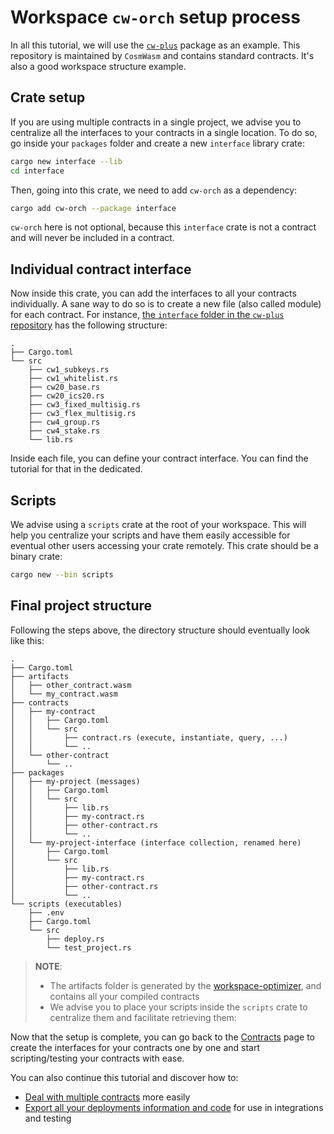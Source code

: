 # Workspace `cw-orch` setup process

 In all this tutorial, we will use the [`cw-plus`](https://github.com/AbstractSDK/cw-plus) package as an example. This repository is maintained by `CosmWasm` and contains standard contracts. It's also a good workspace structure example.

## Crate setup

If you are using multiple contracts in a single project, we advise you to centralize all the interfaces to your contracts in a single location. To do so, go inside your `packages` folder and create a new `interface` library crate:

```bash
cargo new interface --lib
cd interface
```

Then, going into this crate, we need to add `cw-orch` as a dependency:

```bash
cargo add cw-orch --package interface 
```

`cw-orch` here is not optional, because this `interface` crate is not a contract and will never be included in a contract.

## Individual contract interface

Now inside this crate, you can add the interfaces to all your contracts individually. A sane way to do so is to create a new file (also called module) for each contract. For instance, [the `interface` folder in the `cw-plus` repository](https://github.com/AbstractSDK/cw-plus/tree/main/packages/interface) has the following structure:

```path
.
├── Cargo.toml
└── src
    ├── cw1_subkeys.rs
    ├── cw1_whitelist.rs
    ├── cw20_base.rs
    ├── cw20_ics20.rs
    ├── cw3_fixed_multisig.rs
    ├── cw3_flex_multisig.rs
    ├── cw4_group.rs
    ├── cw4_stake.rs
    └── lib.rs
```

Inside each file, you can define your contract interface. You can find the tutorial for that in the dedicated.

## Scripts

We advise using a `scripts` crate at the root of your workspace. This will help you centralize your scripts and have them easily accessible for eventual other users accessing your crate remotely. This crate should be a binary crate:

```bash
cargo new --bin scripts
```

## Final project structure

Following the steps above, the directory structure should eventually look like this:

```path
.
├── Cargo.toml
├── artifacts
│   ├── other_contract.wasm
│   └── my_contract.wasm
├── contracts
│   ├── my-contract
│   │   ├── Cargo.toml
│   │   └── src
│   │       ├── contract.rs (execute, instantiate, query, ...)
│   │       └── ..
│   └── other-contract
│       └── ..
├── packages
│   ├── my-project (messages)
│   │   ├── Cargo.toml
│   │   └── src
│   │       ├── lib.rs
│   │       ├── my-contract.rs
│   │       ├── other-contract.rs
│   │       └── ..
│   └── my-project-interface (interface collection, renamed here)
│       ├── Cargo.toml
│       └── src
│           ├── lib.rs
│           ├── my-contract.rs
│           ├── other-contract.rs
│           └── ..
└── scripts (executables)
    ├── .env
    ├── Cargo.toml
    └── src
        ├── deploy.rs
        └── test_project.rs
```

> **NOTE**:
>
> - The artifacts folder is generated by the [workspace-optimizer](https://github.com/CosmWasm/rust-optimizer), and contains all your compiled contracts
> - We advise you to place your scripts inside the `scripts` crate to centralize them and facilitate retrieving them:

Now that the setup is complete, you can go back to the [Contracts](../../contracts/index.md) page to create the interfaces for your contracts one by one and start scripting/testing your contracts with ease.

You can also continue this tutorial and discover how to:

- [Deal with multiple contracts](./deploy.md) more easily
- [Export all your deployments information and code](./collaboration.md) for use in integrations and testing
